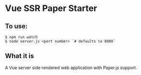 # Vue SSR Paper Starter

## To use:

```
$ npm run watch
$ node server.js <port number> `# defaults to 8080`
```

## What it is

A Vue server side rendered web application with Paper.js support.
